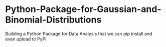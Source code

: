 # Python-Package-for-Gaussian-and-Binomial-Distributions
Building a Python Package for Data Analysis that we can pip install and even upload to PyPI
